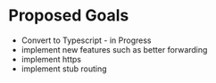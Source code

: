 # Proposed Goals

- Convert to Typescript - in Progress
- implement new features such as better forwarding
- implement https
- implement stub routing
